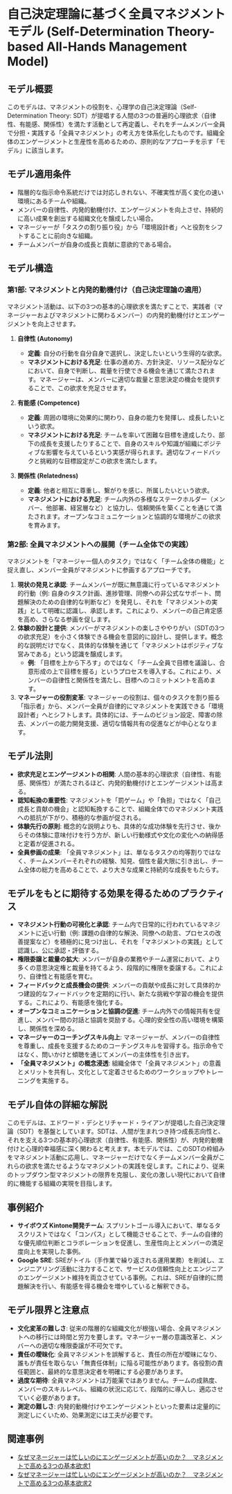 # 自己決定理論に基づく全員マネジメントモデル (Self-Determination Theory-based All-Hands Management Model)

## モデル概要
このモデルは、マネジメントの役割を、心理学の自己決定理論（Self-Determination Theory: SDT）が提唱する人間の3つの普遍的心理欲求（自律性、有能感、関係性）を満たす活動として再定義し、それをチームメンバー全員で分担・実践する「全員マネジメント」の考え方を体系化したものです。組織全体のエンゲージメントと生産性を高めるための、原則的なアプローチを示す「モデル」に該当します。

## モデル適用条件
- 階層的な指示命令系統だけでは対応しきれない、不確実性が高く変化の速い環境にあるチームや組織。
- メンバーの自律性、内発的動機付け、エンゲージメントを向上させ、持続的に高い成果を創出する組織文化を醸成したい場合。
- マネージャーが「タスクの割り振り役」から「環境設計者」へと役割をシフトすることに前向きな組織。
- チームメンバーが自身の成長と貢献に意欲的である場合。

## モデル構造

### 第1部: マネジメントと内発的動機付け（自己決定理論の適用）
マネジメント活動は、以下の3つの基本的心理欲求を満たすことで、実践者（マネージャーおよびマネジメントに関わるメンバー）の内発的動機付けとエンゲージメントを向上させます。

1.  **自律性 (Autonomy)**
    -   **定義**: 自分の行動を自分自身で選択し、決定したいという生得的な欲求。
    -   **マネジメントにおける充足**: 仕事の進め方、方針決定、リソース配分などにおいて、自身で判断し、裁量を行使できる機会を通じて満たされます。マネージャーは、メンバーに適切な裁量と意思決定の機会を提供することで、この欲求を充足させます。

2.  **有能感 (Competence)**
    -   **定義**: 周囲の環境に効果的に関わり、自身の能力を発揮し、成長したいという欲求。
    -   **マネジメントにおける充足**: チームを率いて困難な目標を達成したり、部下の成長を支援したりすることで、自身のスキルや知識が組織にポジティブな影響を与えているという実感が得られます。適切なフィードバックと挑戦的な目標設定がこの欲求を満たします。

3.  **関係性 (Relatedness)**
    -   **定義**: 他者と相互に尊重し、繋がりを感じ、所属したいという欲求。
    -   **マネジメントにおける充足**: チーム内外の多様なステークホルダー（メンバー、他部署、経営層など）と協力し、信頼関係を築くことを通じて満たされます。オープンなコミュニケーションと協調的な環境がこの欲求を育みます。

### 第2部: 全員マネジメントへの展開（チーム全体での実践）
マネジメントを「マネージャー個人のタスク」ではなく「チーム全体の機能」と捉え直し、メンバー全員がマネジメントに参画するアプローチです。

1.  **現状の発見と承認**: チームメンバーが既に無意識に行っているマネジメント的行動（例: 自身のタスク計画、進捗管理、同僚への非公式なサポート、問題解決のための自律的な判断など）を発見し、それを「マネジメントの実践」として明確に認識し、承認します。これにより、メンバーの自己肯定感を高め、さらなる参画を促します。
2.  **体験の設計と提供**: メンバーがマネジメントの楽しさややりがい（SDTの3つの欲求充足）を小さく体験できる機会を意図的に設計し、提供します。概念的な説明だけでなく、具体的な体験を通じて「マネジメントはポジティブな営みである」という認識を醸成します。
    -   **例**: 「目標を上から下ろす」のではなく「チーム全員で目標を議論し、合意形成の上で目標を握る」というプロセスを導入する。これにより、メンバーの自律性と関係性を満たし、目標へのコミットメントを高めます。
3.  **マネージャーの役割変革**: マネージャーの役割は、個々のタスクを割り振る「指示者」から、メンバー全員が自律的にマネジメントを実践できる「環境設計者」へとシフトします。具体的には、チームのビジョン設定、障害の除去、メンバーの能力開発支援、適切な情報共有の促進などが中心となります。

## モデル法則
-   **欲求充足とエンゲージメントの相関**: 人間の基本的心理欲求（自律性、有能感、関係性）が満たされるほど、内発的動機付けとエンゲージメントは高まる。
-   **認知転換の重要性**: マネジメントを「罰ゲーム」や「負担」ではなく「自己成長と貢献の機会」と認知転換することで、組織全体でのマネジメント実践への抵抗が下がり、積極的な参画が促される。
-   **体験先行の原則**: 概念的な説明よりも、具体的な成功体験を先行させ、後からその体験に意味付けを行う方が、新しい行動様式や文化の変化への納得感と定着が促進される。
-   **全員参画の成果**: 「全員マネジメント」は、単なるタスクの均等割りではなく、チームメンバーそれぞれの経験、知見、個性を最大限に引き出し、チーム全体の総力を高めることで、より大きな成果と持続的な成長をもたらす。

## モデルをもとに期待する効果を得るためのプラクティス
-   **マネジメント行動の可視化と承認**: チーム内で日常的に行われているマネジメントに近い行動（例: 課題の自律的な解決、同僚への助言、プロセスの改善提案など）を積極的に見つけ出し、それを「マネジメントの実践」として認識し、公に承認・評価する。
-   **権限委譲と裁量の拡大**: メンバーが自身の業務やチーム運営において、より多くの意思決定権と裁量を持てるよう、段階的に権限を委譲する。これにより、自律性と有能感を育む。
-   **フィードバックと成長機会の提供**: メンバーの貢献や成長に対して具体的かつ建設的なフィードバックを定期的に行い、新たな挑戦や学習の機会を提供する。これにより、有能感を強化する。
-   **オープンなコミュニケーションと協調の促進**: チーム内外での情報共有を促進し、メンバー間の対話と協調を奨励する。心理的安全性の高い環境を構築し、関係性を深める。
-   **マネージャーのコーチングスキル向上**: マネージャーが、メンバーの自律性を尊重し、成長を支援するためのコーチングスキルを習得する。指示命令ではなく、問いかけと傾聴を通じてメンバーの主体性を引き出す。
-   **「全員マネジメント」の概念浸透**: 組織全体で「全員マネジメント」の意義とメリットを共有し、文化として定着させるためのワークショップやトレーニングを実施する。

## モデル自体の詳細な解説
このモデルは、エドワード・デシとリチャード・ライアンが提唱した自己決定理論（SDT）を基盤としています。SDTは、人間が生まれつき持つ成長志向性と、それを支える3つの基本的心理欲求（自律性、有能感、関係性）が、内発的動機付けと心理的幸福感に深く関わると考えます。本モデルでは、このSDTの枠組みをマネジメント活動に応用し、マネージャーだけでなくチームメンバー全員がこれらの欲求を満たせるようなマネジメントの実践を促します。これにより、従来のトップダウン型マネジメントの限界を克服し、変化の激しい現代において自律的に機能する組織の実現を目指します。

## 事例紹介
-   **サイボウズ Kintone開発チーム**: スプリントゴール導入において、単なるタスクリストではなく「コンパス」として機能させることで、チームの自律的な優先順位判断とコラボレーションを促進し、生産性向上とメンバーの満足度向上を実現した事例。
-   **Google SRE**: SREがトイル（手作業で繰り返される運用業務）を削減し、エンジニアリング活動に注力することで、サービスの信頼性向上とエンジニアのエンゲージメント維持を両立させている事例。これは、SREが自律的に問題解決を行い、有能感を得る機会を増やしていると解釈できる。

## モデル限界と注意点
-   **文化変革の難しさ**: 従来の階層的な組織文化が根強い場合、全員マネジメントへの移行には時間と労力を要します。マネージャー層の意識改革と、メンバーへの適切な権限委譲が不可欠です。
-   **責任の曖昧化**: 全員マネジメントを誤解すると、責任の所在が曖昧になり、誰もが責任を取らない「無責任体制」に陥る可能性があります。各役割の責任範囲と、最終的な意思決定者を明確にする必要があります。
-   **過度な期待**: 全員マネジメントは万能薬ではありません。チームの成熟度、メンバーのスキルレベル、組織の状況に応じて、段階的に導入し、適応させていく必要があります。
-   **測定の難しさ**: 内発的動機付けやエンゲージメントといった要素は定量的に測定しにくいため、効果測定には工夫が必要です。

## 関連事例
- [なぜマネージャーは忙しいのにエンゲージメントが高いのか？　マネジメントで高める3つの基本欲求1](https://logmi.jp/main/management/332017)
- [なぜマネージャーは忙しいのにエンゲージメントが高いのか？　マネジメントで高める3つの基本欲求2](https://logmi.jp/main/management/332017/page2)
